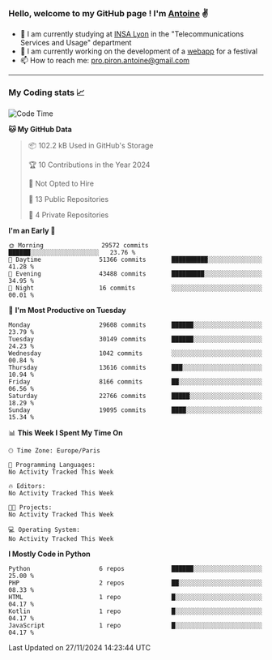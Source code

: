 ### Hello, welcome to my GitHub page ! I'm [Antoine](https://github.com/AntoinePiron) ✌️

- 🌱 I am currently studying at [INSA Lyon](https://www.insa-lyon.fr) in the "Telecommunications Services and Usage" department
- 🔭 I am currently working on the development of a [webapp](https://github.com/24HeuresINSA/Overbookd) for a festival
- 📫 How to reach me: [pro.piron.antoine@gmail.com](mailto:pro.piron.antoine@gmail.com)

---

### My Coding stats 📈
<!--START_SECTION:waka-->
![Code Time](http://img.shields.io/badge/Code%20Time-214%20hrs%209%20mins-blue)

**🐱 My GitHub Data** 

> 📦 102.2 kB Used in GitHub's Storage 
 > 
> 🏆 10 Contributions in the Year 2024
 > 
> 🚫 Not Opted to Hire
 > 
> 📜 13 Public Repositories 
 > 
> 🔑 4 Private Repositories 
 > 
**I'm an Early 🐤** 

```text
🌞 Morning                29572 commits       ██████░░░░░░░░░░░░░░░░░░░   23.76 % 
🌆 Daytime                51366 commits       ██████████░░░░░░░░░░░░░░░   41.28 % 
🌃 Evening                43488 commits       █████████░░░░░░░░░░░░░░░░   34.95 % 
🌙 Night                  16 commits          ░░░░░░░░░░░░░░░░░░░░░░░░░   00.01 % 
```
📅 **I'm Most Productive on Tuesday** 

```text
Monday                   29608 commits       ██████░░░░░░░░░░░░░░░░░░░   23.79 % 
Tuesday                  30149 commits       ██████░░░░░░░░░░░░░░░░░░░   24.23 % 
Wednesday                1042 commits        ░░░░░░░░░░░░░░░░░░░░░░░░░   00.84 % 
Thursday                 13616 commits       ███░░░░░░░░░░░░░░░░░░░░░░   10.94 % 
Friday                   8166 commits        ██░░░░░░░░░░░░░░░░░░░░░░░   06.56 % 
Saturday                 22766 commits       █████░░░░░░░░░░░░░░░░░░░░   18.29 % 
Sunday                   19095 commits       ████░░░░░░░░░░░░░░░░░░░░░   15.34 % 
```


📊 **This Week I Spent My Time On** 

```text
🕑︎ Time Zone: Europe/Paris

💬 Programming Languages: 
No Activity Tracked This Week

🔥 Editors: 
No Activity Tracked This Week

🐱‍💻 Projects: 
No Activity Tracked This Week

💻 Operating System: 
No Activity Tracked This Week
```

**I Mostly Code in Python** 

```text
Python                   6 repos             ██████░░░░░░░░░░░░░░░░░░░   25.00 % 
PHP                      2 repos             ██░░░░░░░░░░░░░░░░░░░░░░░   08.33 % 
HTML                     1 repo              █░░░░░░░░░░░░░░░░░░░░░░░░   04.17 % 
Kotlin                   1 repo              █░░░░░░░░░░░░░░░░░░░░░░░░   04.17 % 
JavaScript               1 repo              █░░░░░░░░░░░░░░░░░░░░░░░░   04.17 % 
```




 Last Updated on 27/11/2024 14:23:44 UTC
<!--END_SECTION:waka-->
